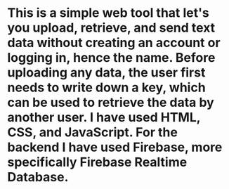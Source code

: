 <h1>This is a simple web tool that let's you upload, retrieve, and send text data without creating an account or logging in, hence the name.
Before uploading any data, the user first needs to write down a key, which can be used to retrieve the data by another user.
I have used HTML, CSS, and JavaScript. For the backend I have used Firebase, more specifically Firebase Realtime Database. </h1>

